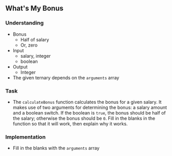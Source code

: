 ## What's My Bonus

### Understanding
- Bonus
  + Half of salary
  + Or, zero
- Input
  + salary, integer
  + boolean
- Output
  + Integer
- The given ternary depends on the `arguments` array

### Task
- The `calculateBonus` function calculates the bonus for a given salary. It makes use of two arguments for determining the bonus: a salary amount and a boolean switch. If the boolean is `true`, the bonus should be half of the salary; otherwise the bonus should be `0`. Fill in the blanks in the function so that it will work, then explain why it works.

### Implementation
- Fill in the blanks with the `arguments` array